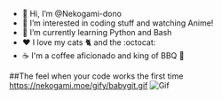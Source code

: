 - 👋 Hi, I’m @Nekogami-dono
- 👀 I’m interested in coding stuff and watching Anime!
- 🌱 I’m currently learning Python and Bash
- :heart: I love my cats :cat2: and the :octocat:
- :coffee: I'm a coffee aficionado and king of BBQ 🥩

##The feel when your code works the first time 
https://nekogami.moe/gify/babygit.gif
![Gif](https://nekogami.moe/gify/babygitlow.gif)



<!---
Nekogami-dono/Nekogami-dono is a ✨ special ✨ repository because its `README.md` (this file) appears on your GitHub profile.
You can click the Preview link to take a look at your changes.
--->
